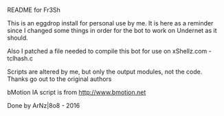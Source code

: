 README for Fr3Sh

This is an eggdrop install for personal use by me. It is here as a reminder since I changed some things in order for the bot to work on Undernet as it should.

Also I patched a file needed to compile this bot for use on xShellz.com - tclhash.c

Scripts are altered by me, but only the output modules, not the code. Thanks go out to the original authors

bMotion IA script is from http://www.bmotion.net

Done by ArNz|8o8 - 2016
